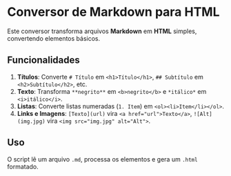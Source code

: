 # Conversor de Markdown para HTML

Este conversor transforma arquivos **Markdown** em **HTML** simples, convertendo elementos básicos.

## Funcionalidades
1. **Títulos**: Converte `# Título` em `<h1>Título</h1>`, `## Subtítulo` em `<h2>Subtítulo</h2>`, etc.
2. **Texto**: Transforma `**negrito**` em `<b>negrito</b>` e `*itálico*` em `<i>itálico</i>`.
3. **Listas**: Converte listas numeradas (`1. Item`) em `<ol><li>Item</li></ol>`.
4. **Links e Imagens**: `[Texto](url)` vira `<a href="url">Texto</a>`, `![Alt](img.jpg)` vira `<img src="img.jpg" alt="Alt">`.

## Uso
O script lê um arquivo `.md`, processa os elementos e gera um `.html` formatado.
